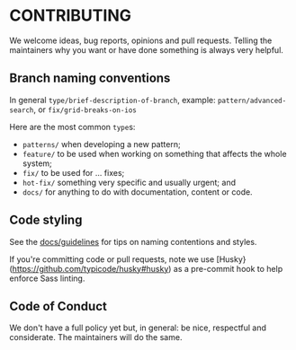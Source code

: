 # CONTRIBUTING

We welcome ideas, bug reports, opinions and pull requests. Telling the maintainers
why you want or have done something is always very helpful.

## Branch naming conventions

In general `type/brief-description-of-branch`, example: `pattern/advanced-search`,
or `fix/grid-breaks-on-ios`

Here are the most common `type`s:

- `patterns/` when developing a new pattern;
- `feature/` to be used when working on something that affects the whole system;
- `fix/` to be used for ... fixes;
- `hot-fix/` something very specific and usually urgent; and
- `docs/` for anything to do with documentation, content or code.

## Code styling

See the [docs/guidelines](https://github.com/visual-framework/vf-core/tree/develop/docs/guidelines)
for tips on naming contentions and styles.

If you're committing code or pull requests, note we use [Husky}(https://github.com/typicode/husky#husky)
as a pre-commit hook to help enforce Sass linting. 

## Code of Conduct

We don't have a full policy yet but, in general: be nice, respectful
and considerate. The maintainers will do the same.
